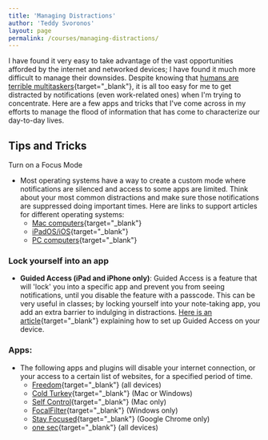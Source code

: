 ```yaml
---
title: 'Managing Distractions'
author: 'Teddy Svoronos'
layout: page
permalink: /courses/managing-distractions/
---
```


I have found it very easy to take advantage of the vast opportunities afforded by the internet and networked devices; I have found it much more difficult to manage their downsides. Despite knowing that [humans are terrible multitaskers](http://www.npr.org/2013/05/10/182861382/the-myth-of-multitasking){target="_blank"}, it is all too easy for me to get distracted by notifications (even work-related ones) when I'm trying to concentrate. Here are a few apps and tricks that I've come across in my efforts to manage the flood of information that has come to characterize our day-to-day lives.

## Tips and Tricks

Turn on a Focus Mode

  * Most operating systems have a way to create a custom mode where notifications are silenced and access to some apps are limited. Think about your most common distractions and make sure those notifications are suppressed doing important times. Here are links to support articles for different operating systems:
    * [Mac computers](https://support.apple.com/guide/mac-help/turn-a-focus-on-or-off-mchl999b7c1a/mac){target="_blank"}
    * [iPadOS/iOS](https://support.apple.com/guide/ipad/set-up-a-focus-ipad2789d162/ipados){target="_blank"}
    * [PC computers](https://support.microsoft.com/en-us/windows/how-to-use-focus-in-windows-11-cbcc9ddb-8164-43fa-8919-b9a2af072382){target="_blank"}

### Lock yourself into an app

  * **Guided Access (iPad and iPhone only)**: Guided Access is a feature that will 'lock' you into a specific app and prevent you from seeing notifications, until you disable the feature with a passcode. This can be very useful in classes; by locking yourself into your note-taking app, you add an extra barrier to indulging in distractions. [Here is an article](https://support.apple.com/guide/ipad/use-guided-access-ipada16d1374/ipados){target="_blank"} explaining how to set up Guided Access on your device.

### Apps:

  * The following apps and plugins will disable your internet connection, or your access to a certain list of websites, for a specified period of time.
    * [Freedom](https://freedom.to/){target="_blank"} (all devices)
    * [Cold Turkey](https://getcoldturkey.com){target="_blank"} (Mac or Windows)
    * [Self Control](http://selfcontrolapp.com){target="_blank"} (Mac only)
    * [FocalFilter](http://www.focalfilter.com/){target="_blank"} (Windows only)
    * [Stay Focused](https://chrome.google.com/webstore/detail/stayfocusd/laankejkbhbdhmipfmgcngdelahlfoji?hl=en){target="_blank"} (Google Chrome only)
    * [one sec](https://one-sec.app){target="_blank"} (all devices)